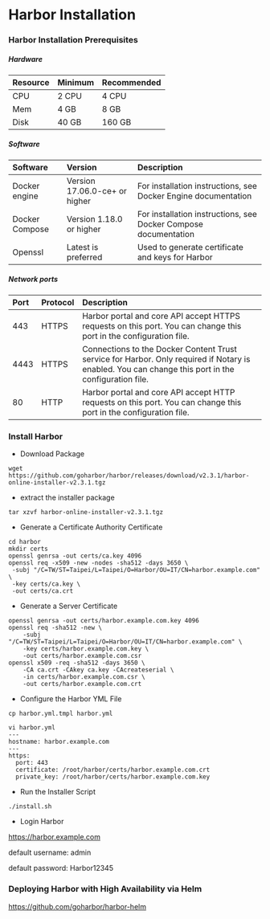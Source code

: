 # Harbor Installation

### Harbor Installation Prerequisites

##### Hardware

Resource |Minimum |Recommended
:----|:----|:----
CPU	|2 CPU |4 CPU
Mem	|4 GB |8 GB
Disk |40 GB |160 GB

##### Software

Software |Version |Description
:----|:----|:----
Docker engine	|Version 17.06.0-ce+ or higher	|For installation instructions, see Docker Engine documentation
Docker Compose	|Version 1.18.0 or higher	|For installation instructions, see Docker Compose documentation
Openssl	|Latest is preferred	|Used to generate certificate and keys for Harbor

##### Network ports

Port |Protocol |Description
:----|:----|:----
443	|HTTPS	|Harbor portal and core API accept HTTPS requests on this port. You can change this port in the configuration file.
4443 |HTTPS	|Connections to the Docker Content Trust service for Harbor. Only required if Notary is enabled. You can change this port in the configuration file.
80 |HTTP |Harbor portal and core API accept HTTP requests on this port. You can change this port in the configuration file.



### Install Harbor

- Download Package

```
wget https://github.com/goharbor/harbor/releases/download/v2.3.1/harbor-online-installer-v2.3.1.tgz
```

- extract the installer package

```
tar xzvf harbor-online-installer-v2.3.1.tgz
```

- Generate a Certificate Authority Certificate

```
cd harbor
mkdir certs
openssl genrsa -out certs/ca.key 4096
openssl req -x509 -new -nodes -sha512 -days 3650 \
 -subj "/C=TW/ST=Taipei/L=Taipei/O=Harbor/OU=IT/CN=harbor.example.com" \
 -key certs/ca.key \
 -out certs/ca.crt
```

- Generate a Server Certificate

```
openssl genrsa -out certs/harbor.example.com.key 4096
openssl req -sha512 -new \
    -subj "/C=TW/ST=Taipei/L=Taipei/O=Harbor/OU=IT/CN=harbor.example.com" \
    -key certs/harbor.example.com.key \
    -out certs/harbor.example.com.csr
openssl x509 -req -sha512 -days 3650 \
    -CA ca.crt -CAkey ca.key -CAcreateserial \
    -in certs/harbor.example.com.csr \
    -out certs/harbor.example.com.crt
```

- Configure the Harbor YML File

```
cp harbor.yml.tmpl harbor.yml
```

```
vi harbor.yml
---
hostname: harbor.example.com
---
https:
  port: 443
  certificate: /root/harbor/certs/harbor.example.com.crt
  private_key: /root/harbor/certs/harbor.example.com.key
```

- Run the Installer Script

```
./install.sh
```

- Login Harbor

https://harbor.example.com

default username: admin

default password: Harbor12345

### Deploying Harbor with High Availability via Helm

https://github.com/goharbor/harbor-helm